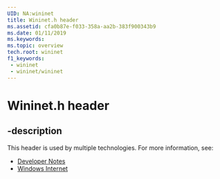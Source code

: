 ```yaml
---
UID: NA:wininet
title: Wininet.h header
ms.assetid: cfa0b87e-f033-358a-aa2b-383f900343b9
ms.date: 01/11/2019
ms.keywords: 
ms.topic: overview
tech.root: wininet
f1_keywords:
 - wininet
 - wininet/wininet
---
```


# Wininet.h header


## -description

This header is used by multiple technologies. For more information, see:

- [Developer Notes](../_winprog/index.md)
- [Windows Internet](../_wininet/index.md)

